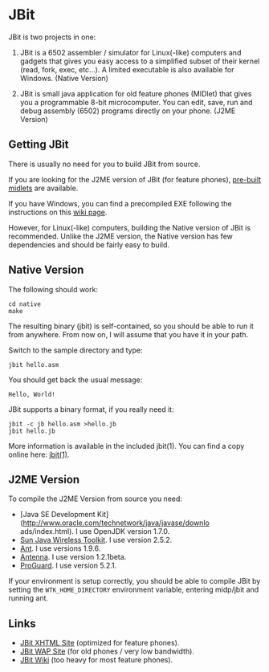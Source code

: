 JBit
====

JBit is two projects in one:

1. JBit is a 6502 assembler / simulator for Linux(-like) computers and gadgets
that gives you easy access to a simplified subset of their kernel (read, fork,
exec, etc...). A limited executable is also available for Windows. (Native
Version)

2. JBit is small java application for old feature phones (MIDlet) that gives
you a programmable 8-bit microcomputer. You can edit, save, run and debug
assembly (6502) programs directly on your phone. (J2ME Version) 

## Getting JBit

There is usually no need for you to build JBit from source.

If you are looking for the J2ME version of JBit (for feature phones),
[pre-built midlets](http://jbit.sourceforge.net/download.html)
are available.

If you have Windows, you can find a precompiled EXE following the
instructions on this
[wiki page](https://github.com/efornara/jbit/wiki/Windows).

However, for Linux(-like) computers, building the Native version of JBit is
recommended. Unlike the J2ME version, the Native version has few dependencies
and should be fairly easy to build.

## Native Version

The following should work:

	cd native
	make

The resulting binary (jbit) is self-contained, so you should be able to
run it from anywhere.  From now on, I will assume that you have it in
your path.

Switch to the sample directory and type:

	jbit hello.asm

You should get back the usual message:

	Hello, World!

JBit supports a binary format, if you really need it:

	jbit -c jb hello.asm >hello.jb
	jbit hello.jb

More information is available in the included jbit(1).
You can find a copy online here:
[jbit(1)](http://efornara.github.io/jbit/jbit.1.html).

## J2ME Version

To compile the J2ME Version from source you need:

* [Java SE Development Kit](http://www.oracle.com/technetwork/java/javase/downlo
ads/index.html).
  I use OpenJDK version 1.7.0.
* [Sun Java Wireless Toolkit](http://www.oracle.com/technetwork/java/download-135801.html).
  I use version 2.5.2.
* [Ant](http://ant.apache.org/).
  I use versions 1.9.6.
* [Antenna](http://antenna.sourceforge.net/).
  I use version 1.2.1beta.
* [ProGuard](http://proguard.sourceforge.net/).
  I use version 5.2.1.

If your environment is setup correctly, you should be able to
compile JBit by setting the `WTK_HOME_DIRECTORY` environment variable,
entering midp/jbit and running ant.

## Links

* [JBit XHTML Site](http://jbit.sourceforge.net/)
  (optimized for feature phones).
* [JBit WAP Site](http://jbit.sourceforge.net/m)
  (for old phones / very low bandwidth).
* [JBit Wiki](https://github.com/efornara/jbit/wiki)
  (too heavy for most feature phones).
